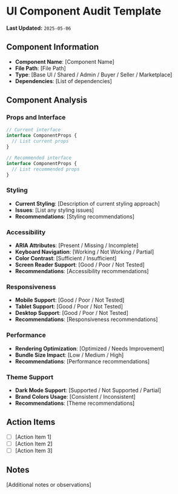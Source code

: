 # UI Component Audit Template

**Last Updated:** `2025-05-06`

## Component Information

- **Component Name**: [Component Name]
- **File Path**: [File Path]
- **Type**: [Base UI / Shared / Admin / Buyer / Seller / Marketplace]
- **Dependencies**: [List of dependencies]

## Component Analysis

### Props and Interface

```typescript
// Current interface
interface ComponentProps {
  // List current props
}

// Recommended interface
interface ComponentProps {
  // List recommended props
}
```

### Styling

- **Current Styling**: [Description of current styling approach]
- **Issues**: [List any styling issues]
- **Recommendations**: [Styling recommendations]

### Accessibility

- **ARIA Attributes**: [Present / Missing / Incomplete]
- **Keyboard Navigation**: [Working / Not Working / Partial]
- **Color Contrast**: [Sufficient / Insufficient]
- **Screen Reader Support**: [Good / Poor / Not Tested]
- **Recommendations**: [Accessibility recommendations]

### Responsiveness

- **Mobile Support**: [Good / Poor / Not Tested]
- **Tablet Support**: [Good / Poor / Not Tested]
- **Desktop Support**: [Good / Poor / Not Tested]
- **Recommendations**: [Responsiveness recommendations]

### Performance

- **Rendering Optimization**: [Optimized / Needs Improvement]
- **Bundle Size Impact**: [Low / Medium / High]
- **Recommendations**: [Performance recommendations]

### Theme Support

- **Dark Mode Support**: [Supported / Not Supported / Partial]
- **Brand Colors Usage**: [Consistent / Inconsistent]
- **Recommendations**: [Theme recommendations]

## Action Items

- [ ] [Action Item 1]
- [ ] [Action Item 2]
- [ ] [Action Item 3]

## Notes

[Additional notes or observations]
